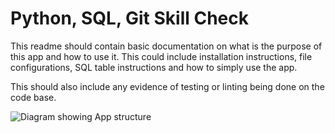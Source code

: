# Python, SQL, Git Skill Check

This readme should contain basic documentation on what is the purpose of this app and how to use it. 
This could include installation instructions, file configurations, SQL table instructions and how to simply use the app. 

This should also include any evidence of testing or linting being done on the code base. 

![Diagram showing App structure](https://imgur.com/bE6s9r5.png)
